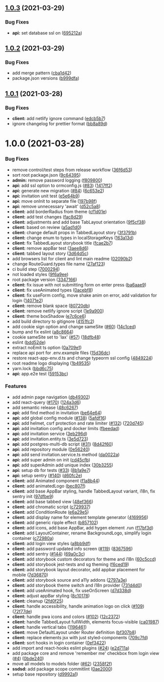 ## [1.0.3](https://github.com/Jozwiaczek/smart-gate/compare/v1.0.2...v1.0.3) (2021-03-29)


### Bug Fixes

* **api:** set database ssl on ([695212a](https://github.com/Jozwiaczek/smart-gate/commit/695212a48cb0aea425f3648c2310d7ee7ef83f0d))

## [1.0.2](https://github.com/Jozwiaczek/smart-gate/compare/v1.0.1...v1.0.2) (2021-03-29)


### Bug Fixes

* add merge pattern ([cba1d42](https://github.com/Jozwiaczek/smart-gate/commit/cba1d4205e7046fb1e51b9dd839ac18f300b4973))
* package.json versions ([b999dfa](https://github.com/Jozwiaczek/smart-gate/commit/b999dfad6d2b56586195726c1c6f789cf4a8b590))

## [1.0.1](https://github.com/Jozwiaczek/smart-gate/compare/v1.0.0...v1.0.1) (2021-03-28)


### Bug Fixes

* **client:** add netlify ignore command ([edcb5b7](https://github.com/Jozwiaczek/smart-gate/commit/edcb5b7e368b8acd3f3fb6e9e1177774d20d4f68))
* ignore changelog for prettier format ([bb8a89d](https://github.com/Jozwiaczek/smart-gate/commit/bb8a89de9d705cbb344499e84dc47c1f8d5a01ea))

# 1.0.0 (2021-03-28)


### Bug Fixes

* remove control/test steps from release workflow ([36f6d53](https://github.com/Jozwiaczek/smart-gate/commit/36f6d53f281646ea0f0a721b657c33be336265f8))
* sort root package.json ([9c64395](https://github.com/Jozwiaczek/smart-gate/commit/9c64395b751a120accccedbcf0cc5a27299df571))
* **admin:** remove password logging ([f809800](https://github.com/Jozwiaczek/smart-gate/commit/f80980025cb19c1207df81128654d955ca9b6a8a))
* **api:** add ssl option to ormconfig.js ([#83](https://github.com/Jozwiaczek/smart-gate/issues/83)) ([1417ff2](https://github.com/Jozwiaczek/smart-gate/commit/1417ff254d9a9db929748dd60fa80039ec795454))
* **api:** generate new migration ([#84](https://github.com/Jozwiaczek/smart-gate/issues/84)) ([6c653e2](https://github.com/Jozwiaczek/smart-gate/commit/6c653e204d3dd86bb6980f42ec28bb1a3b92116c))
* **api:** invitation unit test ([e5e64b9](https://github.com/Jozwiaczek/smart-gate/commit/e5e64b9df60446ef1aeac44fb41ddd7126ff0a02))
* **api:** move onInit to separate file ([197b98f](https://github.com/Jozwiaczek/smart-gate/commit/197b98f8ec84db51b7935586960765c7c8d3498c))
* **api:** remove unnecessary 'await' ([d52c5a8](https://github.com/Jozwiaczek/smart-gate/commit/d52c5a84cccd842418bb8ed8800a1f776e314298))
* **client:** add borderRadius from theme ([cf1d01e](https://github.com/Jozwiaczek/smart-gate/commit/cf1d01e0862f634cd9356fa3fd9f8ea1c937fe08))
* **client:** add test changes ([fac8d29](https://github.com/Jozwiaczek/smart-gate/commit/fac8d2954ac1e8ef86af3c7879cf8502fa4e84bb))
* **client:** adjustments and add base TabLayout orientation ([9f5cf38](https://github.com/Jozwiaczek/smart-gate/commit/9f5cf3848d414352d9f96de369ac6f21879a161b))
* **client:** based on review ([a5ad1d0](https://github.com/Jozwiaczek/smart-gate/commit/a5ad1d038c999919453e63176290264df51bf24a))
* **client:** change default props in TabbedLayout story ([3f3791b](https://github.com/Jozwiaczek/smart-gate/commit/3f3791bd434ef0dca968997828a0c6bea48b010a))
* **client:** change enum to types in localStorageKeys ([163a13d](https://github.com/Jozwiaczek/smart-gate/commit/163a13dab86e0f23eee09cbd6bbb35c56953dd9c))
* **client:** fix TabbedLayout storybook title ([fcae2b7](https://github.com/Jozwiaczek/smart-gate/commit/fcae2b7a532bff85a6e47179c2b7362b67781e59))
* **client:** remove appBar test ([3aee8d6](https://github.com/Jozwiaczek/smart-gate/commit/3aee8d64f896f0ebb7c6dd3baa03d9e82c146d88))
* **client:** tabbed layout story ([3d64d5c](https://github.com/Jozwiaczek/smart-gate/commit/3d64d5c630b93e588197249263ee03ad1be88503))
* add browsers list for client and lint main readme ([02090b2](https://github.com/Jozwiaczek/smart-gate/commit/02090b28f3d15403ed84ec4fedffda0f42a9bd69))
* change RouteGuard.types file name ([27af123](https://github.com/Jozwiaczek/smart-gate/commit/27af123618603e4dc0765555127483db3f99d64c))
* ci build step ([7000294](https://github.com/Jozwiaczek/smart-gate/commit/7000294c22ebb5852af13697fb25d896376c990c))
* not loaded styles ([9f6a9ee](https://github.com/Jozwiaczek/smart-gate/commit/9f6a9ee28682c5d573c23e4bd2161bd2769a0619))
* root package version ([3347166](https://github.com/Jozwiaczek/smart-gate/commit/3347166edfb3a8f31189aa85fd5adf0161102787))
* **client:** fix issue with not submitting form on enter press ([ba6aae9](https://github.com/Jozwiaczek/smart-gate/commit/ba6aae9642391269fa8d589ff94277d6a7186849))
* **client:** fix useAnimated types ([0acebf8](https://github.com/Jozwiaczek/smart-gate/commit/0acebf8f0d66f9dacdafb43d4aeba7ba418f3ae5))
* **client:** fix useForm config, move shake anim on error, add validation for login ([14071e2](https://github.com/Jozwiaczek/smart-gate/commit/14071e24c345290d6839c8442c3aefb15261bb5d))
* **client:** remove blank space ([80720db](https://github.com/Jozwiaczek/smart-gate/commit/80720db2fb7ea1e13298389fe79300c2215999bc))
* **client:** remove netlify ignore script ([1e9a900](https://github.com/Jozwiaczek/smart-gate/commit/1e9a90012d146db5e439974fa88d34e61088b49c))
* **client:** theme boxShadow ([e7c6ce6](https://github.com/Jozwiaczek/smart-gate/commit/e7c6ce60740bf90f1717d2a8130e6855f82348b3))
* add build directory to gitignore ([4151fc2](https://github.com/Jozwiaczek/smart-gate/commit/4151fc272567058984ab99381747e0a81927bae5))
* add cookie sign option and change sameSite ([#60](https://github.com/Jozwiaczek/smart-gate/issues/60)) ([14c1ced](https://github.com/Jozwiaczek/smart-gate/commit/14c1ced04af51bd1100ef7eba21a77fa3e47cefa))
* bump and fix eslint ([a8c8664](https://github.com/Jozwiaczek/smart-gate/commit/a8c8664abd33abcc255ecc57c1e5f4a62cb75ca7))
* cookie sameSite set to 'lax' ([#57](https://github.com/Jozwiaczek/smart-gate/issues/57)) ([18dfb48](https://github.com/Jozwiaczek/smart-gate/commit/18dfb486828475bdf28829b05cbb0d3b98eb5ffd))
* eslint ([bdd52de](https://github.com/Jozwiaczek/smart-gate/commit/bdd52dedb89209bc5ee5401e87a3c868d37217c4))
* extract noEmit ts option ([0a709e1](https://github.com/Jozwiaczek/smart-gate/commit/0a709e1a2178e450cf9dac611dd48d373b7660f7))
* replace api port for .env.example files ([15d36dc](https://github.com/Jozwiaczek/smart-gate/commit/15d36dcd531f778d608a902a42a674d3f7643725))
* restore react-app-env.d.ts and change typeorm ssl config ([4849224](https://github.com/Jozwiaczek/smart-gate/commit/484922496ecb3f65a76367b8ebf6536657b9f451))
* root readme logo displaying ([1b49535](https://github.com/Jozwiaczek/smart-gate/commit/1b49535d09ccdb4c858ee6c3a68ee376c7369898))
* yarn.lock ([bbd6c75](https://github.com/Jozwiaczek/smart-gate/commit/bbd6c75d6ece70dd6d5f4078d1ca5cb3bdd844ec))
* **api:** app.e2e test ([59153bc](https://github.com/Jozwiaczek/smart-gate/commit/59153bcb7d195e1895efdf4e6b42a042a554c55a))


### Features

* add admin page navigation ([db49302](https://github.com/Jozwiaczek/smart-gate/commit/db49302ff60f30e570a2fb4cb10950d70fc1de23))
* add react-query ([#170](https://github.com/Jozwiaczek/smart-gate/issues/170)) ([124a3d6](https://github.com/Jozwiaczek/smart-gate/commit/124a3d6153ddca954b631895cba3bda638fb2a96))
* add semantic release ([48c6267](https://github.com/Jozwiaczek/smart-gate/commit/48c626704472f6f944fa74142f367a99fbf444e7))
* **api:** add find method in invitation ([be64e64](https://github.com/Jozwiaczek/smart-gate/commit/be64e648bd1191439cb1a127a57a38361d728aba))
* **api:** add global config module ([#138](https://github.com/Jozwiaczek/smart-gate/issues/138)) ([5afdf16](https://github.com/Jozwiaczek/smart-gate/commit/5afdf16cb89e00d8c5151ace6bac6ee65da9f923))
* **api:** add helmet, csrf protection and rate limiter ([#132](https://github.com/Jozwiaczek/smart-gate/issues/132)) ([720d745](https://github.com/Jozwiaczek/smart-gate/commit/720d74505993ded2cbb5f7de3a48274e730afda0))
* **api:** add invitation config and docker limits ([fbeedad](https://github.com/Jozwiaczek/smart-gate/commit/fbeedad8b217b233115ac2f27fb4b0cc737ce8c7))
* **api:** add invitation service ([3eb296d](https://github.com/Jozwiaczek/smart-gate/commit/3eb296d07c4fa2737a36a45f926773e796276447))
* **api:** add invitation.entity.ts ([3e5d723](https://github.com/Jozwiaczek/smart-gate/commit/3e5d723925940fdc66b315551e70a630daf69ef0))
* **api:** add postgres-multi-db script ([#31](https://github.com/Jozwiaczek/smart-gate/issues/31)) ([8d42f60](https://github.com/Jozwiaczek/smart-gate/commit/8d42f60f5969711af0c4f852a4729a3edc4aa4da))
* **api:** add repository module ([0e56240](https://github.com/Jozwiaczek/smart-gate/commit/0e5624041284b2fd654a01adfac5bd5b0bcf8e46))
* **api:** add send invitation.service.ts method ([da0022a](https://github.com/Jozwiaczek/smart-gate/commit/da0022ad449bd99979496d67b3c06c9881c6c30c))
* **api:** add super admin on init ([cd45cfb](https://github.com/Jozwiaczek/smart-gate/commit/cd45cfb55eb18f1583fa99cd386404fd2fa4cdec))
* **api:** add superAdmin add unique index ([30b3255](https://github.com/Jozwiaczek/smart-gate/commit/30b3255e419e15bafd71b81a1b61db61c6991907))
* **api:** setup db for tests ([#33](https://github.com/Jozwiaczek/smart-gate/issues/33)) ([8b1a9e7](https://github.com/Jozwiaczek/smart-gate/commit/8b1a9e7539664f3f72c25723f9ff7f1efaf016ae))
* **api:** setup sentry ([#140](https://github.com/Jozwiaczek/smart-gate/issues/140)) ([d60fc2e](https://github.com/Jozwiaczek/smart-gate/commit/d60fc2e8cbf970938769c36f70c525ef3b37b26a))
* **client:** add Animated component ([f1a8b44](https://github.com/Jozwiaczek/smart-gate/commit/f1a8b4472da4f9f96e557263e25d13633a613865))
* **client:** add animatedLogo ([bec807f](https://github.com/Jozwiaczek/smart-gate/commit/bec807f1d8b35d4101166f10284035ee50281c2c))
* **client:** add base AppBar styling, handle TabbedLayout variant, i18n, fix sentry init ([97dfbe9](https://github.com/Jozwiaczek/smart-gate/commit/97dfbe9bec0a7b1ec466888d1d4cc45d35deae9c))
* **client:** add base tabbed view ([48ef366](https://github.com/Jozwiaczek/smart-gate/commit/48ef3667735d198e55cc148c96d0c3f80a6f0225))
* **client:** add chromatic script ([c729937](https://github.com/Jozwiaczek/smart-gate/commit/c72993703aa14bdd4c8beade78eca0da55bd0ad5))
* **client:** add ConditionRoute ([e6a29e5](https://github.com/Jozwiaczek/smart-gate/commit/e6a29e525399324d70c06f9c9ca82f4eb0b28df5))
* **client:** add display name for element template generator ([4169956](https://github.com/Jozwiaczek/smart-gate/commit/4169956fa390f78ec94f1cb2a15decfd9ca2384b))
* **client:** add generic ripple effect ([b857102](https://github.com/Jozwiaczek/smart-gate/commit/b857102e2c56babb6c57a2cd76ed70c9b1a81206))
* **client:** add icons, add base AppBar, add hygen element .run ([f17bf3d](https://github.com/Jozwiaczek/smart-gate/commit/f17bf3d72c3b97fdb4bba0563c5f41aeac463e13))
* **client:** add LayoutContainer, rename BackgroundLogo, simplify login container ([c72980a](https://github.com/Jozwiaczek/smart-gate/commit/c72980a5e4aacd1d3b90959c81437a96f92a68e8))
* **client:** add login view styles ([a8bb9df](https://github.com/Jozwiaczek/smart-gate/commit/a8bb9df2de05e791eaf5b4c8ed52a11edb7a65ca))
* **client:** add password updated info screen ([#119](https://github.com/Jozwiaczek/smart-gate/issues/119)) ([8367596](https://github.com/Jozwiaczek/smart-gate/commit/83675965fe7fcd1c420ab2045f5e7744e4f27a2d))
* **client:** add sentry ([#144](https://github.com/Jozwiaczek/smart-gate/issues/144)) ([69a0c3c](https://github.com/Jozwiaczek/smart-gate/commit/69a0c3c2292c8aaefd110ab40b53aaad73f0af00))
* **client:** add storybook custom decorators for theme and i18n ([60c5ccd](https://github.com/Jozwiaczek/smart-gate/commit/60c5ccd8a2330f0a9133c13bfdf77aa00ebd52cc))
* **client:** add storybook jest-tests and sg theming ([f6ced19](https://github.com/Jozwiaczek/smart-gate/commit/f6ced19113f38c0b7dbbee90f452dc4509b52171))
* **client:** add storybook layout decorator, add appbar placement for mobile ([7d36870](https://github.com/Jozwiaczek/smart-gate/commit/7d368700bf0c40cb681a62fa05d0b79b809fbd86))
* **client:** add storybook source and a11y addons ([2797a3e](https://github.com/Jozwiaczek/smart-gate/commit/2797a3ef5bf1111e38212dae0218fdcefd8f10fd))
* **client:** add storybook theme switch and i18n provider ([731d4d0](https://github.com/Jozwiaczek/smart-gate/commit/731d4d0e50e7147e60b8f765f14e376c3b92072f))
* **client:** add useAnimated hook, fix useOnScreen ([d7d338d](https://github.com/Jozwiaczek/smart-gate/commit/d7d338df5ea054cca7415e6bc5a22a069370939e))
* **client:** adjust appBar styling ([8c10178](https://github.com/Jozwiaczek/smart-gate/commit/8c1017812a6e5bb90a05cd616a4792af258802de))
* **client:** cleanup ([2fd0f25](https://github.com/Jozwiaczek/smart-gate/commit/2fd0f2566525e9721bb31a99083a809d03528754))
* **client:** handle accessibility, handle animation logo on click ([#109](https://github.com/Jozwiaczek/smart-gate/issues/109)) ([72f77de](https://github.com/Jozwiaczek/smart-gate/commit/72f77deb03759c6cc3e2ec6dab97b8ea45a34324))
* **client:** handle pwa icons and colors ([#102](https://github.com/Jozwiaczek/smart-gate/issues/102)) ([12c2372](https://github.com/Jozwiaczek/smart-gate/commit/12c23728d78611be3ccacd54145c5c782ed1fd3f))
* **client:** handle TabbedLayout fullWidth, elements focus-visible ([ca01987](https://github.com/Jozwiaczek/smart-gate/commit/ca019874644cb64dfc37d7752cfec0733a89b0c6))
* **client:** handle vertical tabs ([1196461](https://github.com/Jozwiaczek/smart-gate/commit/1196461d56979982e34c62649143c172634891b8))
* **client:** move DefaultLayout under Router definition ([bf307b8](https://github.com/Jozwiaczek/smart-gate/commit/bf307b8bbfe7862a44eb5372fb2a50935f1ab13f))
* **client:** replace elements jsx with just styled-components ([709c7fd](https://github.com/Jozwiaczek/smart-gate/commit/709c7fda83067c6b013abcccd399e856d031a4d0))
* **client:** sort hooks in login container ([0ef3422](https://github.com/Jozwiaczek/smart-gate/commit/0ef3422a06e230831f17258960165a8bc2624866))
* add import and react-hooks eslint plugins ([#24](https://github.com/Jozwiaczek/smart-gate/issues/24)) ([e2d711a](https://github.com/Jozwiaczek/smart-gate/commit/e2d711a382f8dc9f5a9e9213fd29e6eaaf078b25))
* add package core and remove 'remember me' checkbox from login view ([#4](https://github.com/Jozwiaczek/smart-gate/issues/4)) ([0bde240](https://github.com/Jozwiaczek/smart-gate/commit/0bde240a60643f183ae153613dbb9982baa6ac37))
* move all models to models folder ([#62](https://github.com/Jozwiaczek/smart-gate/issues/62)) ([2358f2f](https://github.com/Jozwiaczek/smart-gate/commit/2358f2fd7b330270217aeaa75fae1d63dff287df))
* **ssdsd:** add package scope commitlint ([0ae2000](https://github.com/Jozwiaczek/smart-gate/commit/0ae20009bf37577449c266e78cfdd00dbf6a34f6))
* setup base repository ([d9992a1](https://github.com/Jozwiaczek/smart-gate/commit/d9992a1cd9aed87efc7b099faa22e37befac6230))
